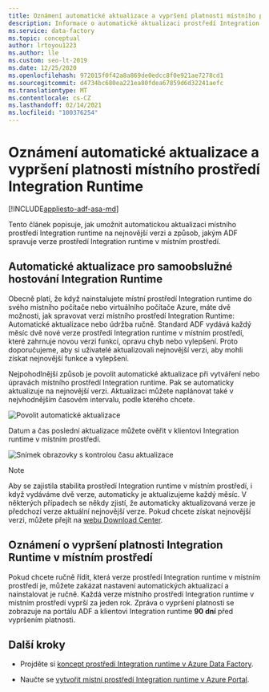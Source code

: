 ```yaml
---
title: Oznámení automatické aktualizace a vypršení platnosti místního prostředí Integration Runtime
description: Informace o automatické aktualizaci prostředí Integration runtime a oznámení o vypršení platnosti
ms.service: data-factory
ms.topic: conceptual
author: lrtoyou1223
ms.author: lle
ms.custom: seo-lt-2019
ms.date: 12/25/2020
ms.openlocfilehash: 972015f0f42a8a869de0edcc8f0e921ae7278cd1
ms.sourcegitcommit: d4734bc680ea221ea80fdea67859d6d32241aefc
ms.translationtype: MT
ms.contentlocale: cs-CZ
ms.lasthandoff: 02/14/2021
ms.locfileid: "100376254"
---
```

# <a name="self-hosted-integration-runtime-auto-update-and-expire-notification"></a>Oznámení automatické aktualizace a vypršení platnosti místního prostředí Integration Runtime

[!INCLUDE[appliesto-adf-asa-md](includes/appliesto-adf-asa-md.md)]

Tento článek popisuje, jak umožnit automatickou aktualizaci místního prostředí Integration runtime na nejnovější verzi a způsob, jakým ADF spravuje verze prostředí Integration runtime v místním prostředí.

## <a name="self-hosted-integration-runtime-auto-update"></a>Automatické aktualizace pro samoobslužné hostování Integration Runtime
Obecně platí, že když nainstalujete místní prostředí Integration runtime do svého místního počítače nebo virtuálního počítače Azure, máte dvě možnosti, jak spravovat verzi místního prostředí Integration Runtime: Automatické aktualizace nebo údržba ručně. Standard ADF vydává každý měsíc dvě nové verze prostředí Integration runtime v místním prostředí, které zahrnuje novou verzi funkcí, opravu chyb nebo vylepšení. Proto doporučujeme, aby si uživatelé aktualizovali nejnovější verzi, aby mohli získat nejnovější funkce a vylepšení.

Nejpohodlnější způsob je povolit automatické aktualizace při vytváření nebo úpravách místního prostředí Integration runtime. Pak se automaticky aktualizuje na nejnovější verzi. Aktualizaci můžete naplánovat také v nejvhodnějším časovém intervalu, podle kterého chcete.

![Povolit automatické aktualizace](media/create-self-hosted-integration-runtime/shir-auto-update.png)

Datum a čas poslední aktualizace můžete ověřit v klientovi Integration runtime v místním prostředí.

![Snímek obrazovky s kontrolou času aktualizace](media/create-self-hosted-integration-runtime/shir-auto-update-2.png)

> [!NOTE]
> Aby se zajistila stabilita prostředí Integration runtime v místním prostředí, i když vydáváme dvě verze, automaticky je aktualizujeme každý měsíc. V některých případech se někdy zjistí, že automaticky aktualizovaná verze je předchozí verze aktuální nejnovější verze. Pokud chcete získat nejnovější verzi, můžete přejít na [webu Download Center](https://www.microsoft.com/download/details.aspx?id=39717).

## <a name="self-hosted-integration-runtime-expire-notification"></a>Oznámení o vypršení platnosti Integration Runtime v místním prostředí
Pokud chcete ručně řídit, která verze prostředí Integration runtime v místním prostředí je, můžete zakázat nastavení automatických aktualizací a nainstalovat je ručně. Každá verze místního prostředí Integration runtime v místním prostředí vyprší za jeden rok. Zpráva o vypršení platnosti se zobrazuje na portálu ADF a klientovi Integration runtime **90 dní** před vypršením platnosti.

## <a name="next-steps"></a>Další kroky

- Projděte si [koncept prostředí Integration runtime v Azure Data Factory](./concepts-integration-runtime.md).

- Naučte se [vytvořit místní prostředí Integration runtime v Azure Portal](./create-self-hosted-integration-runtime.md).
